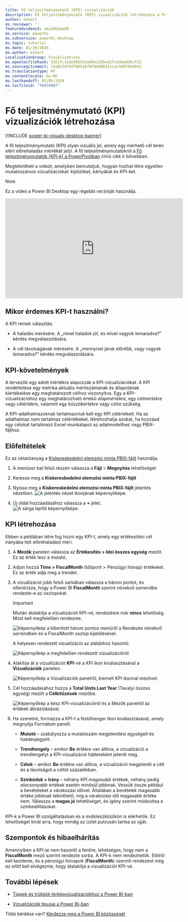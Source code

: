 ```yaml
---
title: Fő teljesítménymutató (KPI) vizualizációk
description: Fő teljesítménymutató (KPI) vizualizációk létrehozása a Power BI-ban
author: mihart
ms.reviewer: ''
featuredvideoid: xmja6EpqaO0
ms.service: powerbi
ms.subservice: powerbi-desktop
ms.topic: tutorial
ms.date: 01/30/2020
ms.author: mihart
LocalizationGroup: Visualizations
ms.openlocfilehash: 5d21fc3a2e585922e65e1385ed1fc436a6dbcf22
ms.sourcegitcommit: 7aa0136f93f88516f97ddd8031ccac5d07863b92
ms.translationtype: HT
ms.contentlocale: hu-HU
ms.lasthandoff: 05/05/2020
ms.locfileid: "76974987"
---
```

# <a name="create-key-performance-indicator-kpi-visualizations"></a>Fő teljesítménymutató (KPI) vizualizációk létrehozása

[!INCLUDE [power-bi-visuals-desktop-banner](../includes/power-bi-visuals-desktop-banner.md)]

A fő teljesítménymutató (KPI) olyan vizuális jel, amely egy mérhető cél terén elért előrehaladás mértékét jelzi. A fő teljesítménymutatókról a [Fő teljesítménymutatók (KPI-k) a PowerPivotban](/previous-versions/sql/sql-server-2012/hh272050(v=sql.110)) című cikk ír bővebben.

Megtekintheti a videót, amelyben bemutatjuk, hogyan hozhat létre egyetlen mutatószámos vizualizációkat: kijelzőket, kártyákat és KPI-ket.
   > [!NOTE]
   > Ez a videó a Power BI Desktop egy régebbi verzióját használja.
   > 
   > 
<iframe width="560" height="315" src="https://www.youtube.com/embed/xmja6EpqaO0?list=PL1N57mwBHtN0JFoKSR0n-tBkUJHeMP2cP" frameborder="0" allowfullscreen></iframe>

## <a name="when-to-use-a-kpi"></a>Mikor érdemes KPI-t használni?

A KPI remek választás:

* A haladás mérésére. A „mivel haladok jól, és mivel vagyok lemaradva?” kérdés megválaszolására.

* A cél távolságának mérésére. A „mennyivel járok előrébb, vagy vagyok lemaradva?” kérdés megválaszolására.

## <a name="kpi-requirements"></a>KPI-követelmények

A tervezők egy adott mértékre alapozzák a KPI-vizualizációkat. A KPI rendeltetése egy metrika aktuális mérőszámának és állapotának kiértékelése egy meghatározott célhoz viszonyítva. Egy a KPI-vizualizációhoz egy meghatározható értékű *alapmértékre*, egy *célmértékre* vagy célértékre, valamint egy *küszöbértékre* vagy *célra* szükség.

A KPI-adathalmazoknak tartalmazniuk kell egy KPI célértékeit. Ha az adathalmaz nem tartalmaz célértékeket, létrehozhatja azokat, ha hozzáad egy célokat tartalmazó Excel-munkalapot az adatmodellhez vagy PBIX-fájlhoz.

## <a name="prerequisites"></a>Előfeltételek

Ez az oktatóanyag a [Kiskereskedelmi elemzési minta PBIX-fájlt](https://download.microsoft.com/download/9/6/D/96DDC2FF-2568-491D-AAFA-AFDD6F763AE3/Retail%20Analysis%20Sample%20PBIX.pbix) használja.

1. A menüsor bal felső részén válassza a **Fájl** > **Megnyitás** lehetőséget

1. Keresse meg a **Kiskereskedelmi elemzési minta PBIX-fájlt**

1. Nyissa meg a **Kiskereskedelmi elemzési minta PBIX-fájlt** jelentés nézetben. ![A jelentés nézet ikonjának képernyőképe.](media/power-bi-visualization-kpi/power-bi-report-view.png)

1. Új oldal hozzáadásához válassza a **+** jelet. ![A sárga lapfül képernyőképe.](media/power-bi-visualization-kpi/power-bi-yellow-tab.png)

## <a name="how-to-create-a-kpi"></a>KPI létrehozása

Ebben a példában létre fog hozni egy KPI-t, amely egy értékesítési cél irányába tett előrehaladást méri.

1. A **Mezők** panelen válassza az **Értékesítés > Idei összes egység** mezőt.  Ez az érték lesz a mutató.

1. Adjon hozzá **Time > FiscalMonth** (Időpont > Pénzügyi hónap) értékeket.  Ez az érték adja meg a trendet.

1. A vizualizáció jobb felső sarkában válassza a három pontot, és ellenőrizze, hogy a Power BI **FiscalMonth** szerint növekvő sorrendbe rendezte-e az oszlopokat.

    > [!IMPORTANT]
    > Miután átalakítja a vizualizációt KPI-vé, rendezésre már **nincs** lehetőség. Most kell megfelelően rendeznie.

    ![Képernyőkép a kibontott három pontos menüről a Rendezés növekvő sorrendben és a FiscalMonth oszlop kijelölésével.](media/power-bi-visualization-kpi/power-bi-ascending-by-fiscal-month.png)

    A helyesen rendezett vizualizáció az alábbihoz hasonló:

    ![Képernyőkép a megfelelően rendezett vizualizációról.](media/power-bi-visualization-kpi/power-bi-chart.png)

1. Alakítsa át a vizualizációt **KPI**-vé a KPI ikon kiválasztásával a **Vizualizációk** panelen.

    ![Képernyőkép a Vizualizációk panelről, kiemelt KPI ikonnal mezővel.](media/power-bi-visualization-kpi/power-bi-kpi-template.png)

1. Cél hozzáadásához húzza a **Total Units Last Year** (Tavalyi összes egység) mezőt a **Célkitűzések** mezőbe.

    ![Képernyőkép a kész KPI-vizualizációról és a Mezők panelről az értékek ábrázolásával.](media/power-bi-visualization-kpi/power-bi-kpi-done.png)

1. Ha szeretné, formázza a KPI-t a festőhenger ikon kiválasztásával, amely megnyitja Formátum panelt.

    * **Mutató** – szabályozza a mutatószám megjelenítési egységeit és tizedesjegyeit.

    * **Trendtengely** – amikor **Be** értékre van állítva, a vizualizáció a trendtengelyt a KPI-vizualizáció háttereként jeleníti meg.  

    * **Célok** – amikor **Be** értékre van állítva, a vizualizáció megjeleníti a célt és a távolságot a céltól százalékban.

    * **Színkódok > Irány** – néhány KPI *magasabb* értékek, néhány pedig *alacsonyabb* értékek esetén minősül jobbnak. Vessük össze például a bevételeket a várakozási idővel. Általában a bevételek magasabb értéke jobbnak tekinthető, míg a várakozási idő magasabb értéke nem. Válassza a **magas jó** lehetőséget, és igény szerint módosítsa a színbeállításokat.

KPI-k a Power BI szolgáltatásban és a mobileszközökön is elérhetők. Ez lehetőséget kínál arra, hogy mindig az üzlet pulzusán tartsa az ujját.

## <a name="considerations-and-troubleshooting"></a>Szempontok és hibaelhárítás

Amennyiben a KPI-je nem hasonlít a fentire, lehetséges, hogy nem a **FiscalMonth** mező szerint rendezte sorba. A KPI-k nem rendezhetők. Elölről kell kezdenie, és a pénzügyi hónapok (**FiscalMonth**) szerinti rendezést még *az előtt* kell elvégeznie, hogy átalakítja a vizualizációt KPI-vé.

## <a name="next-steps"></a>További lépések

* [Tippek és trükkök térképvizualizációkhoz a Power BI-ban](power-bi-map-tips-and-tricks.md)

* [Vizualizációk típusai a Power BI-ban](power-bi-visualization-types-for-reports-and-q-and-a.md)

Több kérdése van? [Kérdezze meg a Power BI közösségét](https://community.powerbi.com/)
